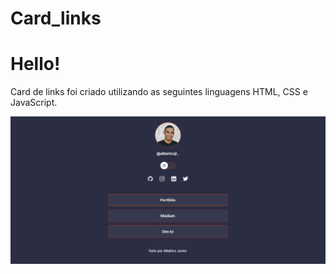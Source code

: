 # Card_links
 
# Hello!

<p>
  Card de links foi criado utilizando as seguintes linguagens HTML, CSS e JavaScript.
</p>
<img src="./assets/img/links_img.png" alt="">